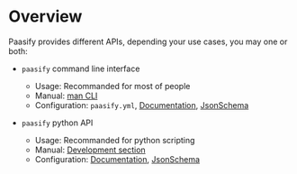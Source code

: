 # Overview

Paasify provides different APIs, depending your use cases, you may one or both:


* `paasify` command line interface
    * Usage: Recommanded for most of people
    * Manual: [man CLI](/refs/cli_usage/)
    * Configuration: `paasify.yml`, [Documentation](../paasify_apidoc/conf_prj.html), [JsonSchema](../paasify_apidoc/conf_prj.json)
    
* `paasify` python API
    * Usage: Recommanded for python scripting
    * Manual: [Development section](refs/python_api_app/)
    * Configuration: [Documentation](../paasify_apidoc/conf_app.html), [JsonSchema](../paasify_apidoc/conf_app.json) 

